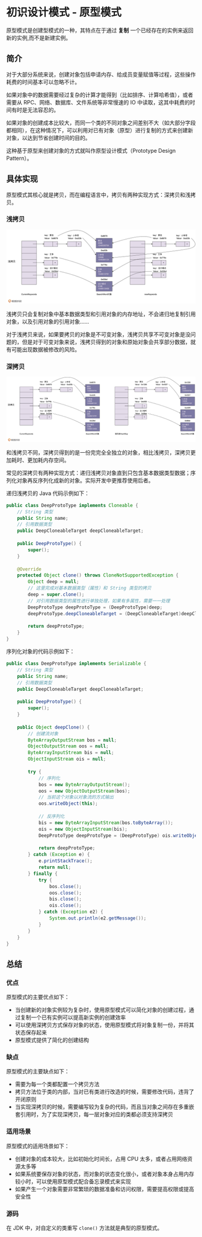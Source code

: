 # 初识设计模式 - 原型模式


原型模式是创建型模式的一种，其特点在于通过 **复制** 一个已经存在的实例来返回新的实例,而不是新建实例。

<!--more-->

## 简介

对于大部分系统来说，创建对象包括申请内存、给成员变量赋值等过程，这些操作耗费的时间基本可以忽略不计。

如果对象中的数据需要经过复杂的计算才能得到（比如排序、计算哈希值），或者需要从 RPC、网络、数据库、文件系统等非常慢速的 IO 中读取，这其中耗费的时间有时是无法容忍的。

如果对象的创建成本比较大，而同一个类的不同对象之间差别不大（如大部分字段都相同），在这种情况下，可以利用对已有对象（原型）进行复制的方式来创建新对象，以达到节省创建时间的目的。

这种基于原型来创建对象的方式就叫作原型设计模式（Prototype Design Pattern）。

## 具体实现

原型模式其核心就是拷贝，而在编程语言中，拷贝有两种实现方式：深拷贝和浅拷贝。

### 浅拷贝

![浅拷贝图解](assets/浅拷贝图解.png)

浅拷贝只会复制对象中基本数据类型和引用对象的内存地址，不会递归地复制引用对象，以及引用对象的引用对象……

对于浅拷贝来说，如果要拷贝的对象是不可变对象，浅拷贝共享不可变对象是没问题的，但是对于可变对象来说，浅拷贝得到的对象和原始对象会共享部分数据，就有可能出现数据被修改的风险。

### 深拷贝

![深拷贝图解](assets/深拷贝图解.png)

和浅拷贝不同，深拷贝得到的是一份完完全全独立的对象，相比浅拷贝，深拷贝更加耗时、更加耗内存空间。

常见的深拷贝有两种实现方式：递归浅拷贝对象直到只包含基本数据类型数据；序列化对象再反序列化成新的对象。实际开发中更推荐使用后者。

递归浅拷贝的 Java 代码示例如下：

```java
public class DeepProtoType implements Cloneable {
    // String 类型
    public String name;
    // 引用数据类型
    public DeepCloneableTarget deepCloneableTarget;

    public DeepProtoType() {
        super();
    }

    @Override
    protected Object clone() throws CloneNotSupportedException {
        Object deep = null;
        // 这里完成对基本数据类型（属性）和 String 类型的拷贝
        deep = super.clone();
        // 对引用数据类型的属性进行单独处理，如果有多属性，需要一一处理
        DeepProtoType deepProtoType = (DeepProtoType)deep;
        deepProtoType.deepCloneableTarget = (DeepCloneableTarget)deepCloneableTarget.clone();

        return deepProtoType;
    }
}
```

序列化对象的代码示例如下：

```java
public class DeepProtoType implements Serializable {
    // String 类型
    public String name;
    // 引用数据类型
    public DeepCloneableTarget deepCloneableTarget;

    public DeepProtoType() {
        super();
    }

    public Object deepClone() {
        // 创建流对象
        ByteArrayOutputStream bos = null;
        ObjectOutputStream oos = null;
        ByteArrayInputStream bis = null;
        ObjectInputStream ois = null;

        try {
            // 序列化
            bos = new ByteArrayOutputStream();
            oos = new ObjectOutputStream(bos);
            // 当前这个对象以对象流的方式输出
            oos.writeObject(this);

            // 反序列化
            bis = new ByteArrayInputStream(bos.toByteArray());
            ois = new ObjectInputStream(bis);
            DeepProtoType deepProtoType = (DeepProtoType) ois.writeObject();

            return deepProtoType;
        } catch (Exception e) {
            e.printStackTrace();
            return null;
        } finally {
            try {
                bos.close();
                oos.close();
                bis.close();
                ois.close();
            } catch (Exception e2) {
                System.out.println(e2.getMessage());
            }
        }
    }
}
```

## 总结

### 优点

原型模式的主要优点如下：

- 当创建新的对象实例较为复杂时，使用原型模式可以简化对象的创建过程，通过复制一个已有实例可以提高新实例的创建效率
- 可以使用深拷贝方式保存对象的状态，使用原型模式将对象复制一份，并将其状态保存起来
- 原型模式提供了简化的创建结构

### 缺点

原型模式的主要缺点如下：

- 需要为每一个类都配置一个拷贝方法
- 拷贝方法位于类的内部，当对已有类进行改造的时候，需要修改代码，违背了开闭原则
- 当实现深拷贝的时候，需要编写较为复杂的代码，而且当对象之间存在多重嵌套引用时，为了实现深拷贝，每一层对象对应的类都必须支持深拷贝

### 适用场景

原型模式的适用场景如下：

- 创建对象的成本较大，比如初始化时间长，占用 CPU 太多，或者占用网络资源太多等
- 如果系统要保存对象的状态，而对象的状态变化很小，或者对象本身占用内存较小时，可以使用原型模式配合备忘录模式来实现
- 如果产生一个对象需要非常繁琐的数据准备和访问权限，需要提高权限或提高安全性

### 源码

在 JDK 中，对自定义的类重写 `clone()` 方法就是典型的原型模式。

